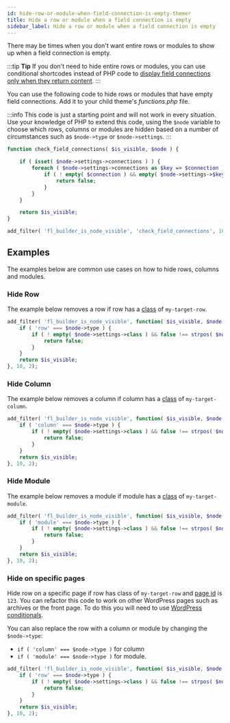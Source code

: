 ```yaml
---
id: hide-row-or-module-when-field-connection-is-empty-themer
title: Hide a row or module when a field connection is empty
sidebar_label: Hide a row or module when a field connection is empty
---
```


There may be times when you don't want entire rows or modules to show up when a field connection is empty.

:::tip **Tip**
If you don't need to hide entire rows or modules, you can use conditional shortcodes instead of PHP code to [display field connections only when they return content](/beaver-themer/field-connections/conditional-shortcodes-for-field-connections-overview-themer.md).
:::

You can use the following code to hide rows or modules that have empty field connections. Add it to your child theme's _functions.php_ file.

:::info
This code is just a starting point and will not work in every situation. Use your knowledge of PHP to extend this code, using the `$node` variable to choose which rows, columns or modules are hidden based on a number of circumstances such as `$node->type` or `$node->settings`.
:::

```php
function check_field_connections( $is_visible, $node ) {

	if ( isset( $node->settings->connections ) ) {
		foreach ( $node->settings->connections as $key => $connection ) {
			if ( ! empty( $connection ) && empty( $node->settings->$key ) ) {
				return false;
			}
		}
	}

	return $is_visible;
}

add_filter( 'fl_builder_is_node_visible', 'check_field_connections', 10, 2 );
```

## Examples

The examples below are common use cases on how to hide rows, columns and modules.

### Hide Row

The example below removes a row if row has a [class](/beaver-builder/advanced-builder-techniques/add-a-css-id-or-class-name-to-a-module.md/#about-the-class-selector) of `my-target-row`.

```php
add_filter( 'fl_builder_is_node_visible', function( $is_visible, $node ) {
	if ( 'row' === $node->type ) {
		if ( ! empty( $node->settings->class ) && false !== strpos( $node->settings->class, 'my-target-row' ) ) {
			return false;
		}
	}
	return $is_visible;
}, 10, 2);
```

### Hide Column

The example below removes a column if column has a [class](/beaver-builder/advanced-builder-techniques/add-a-css-id-or-class-name-to-a-module.md/#about-the-class-selector) of `my-target-column`.

```php
add_filter( 'fl_builder_is_node_visible', function( $is_visible, $node ) {
	if ( 'column' === $node->type ) {
		if ( ! empty( $node->settings->class ) && false !== strpos( $node->settings->class, 'my-target-column' ) ) {
			return false;
		}
	}
	return $is_visible;
}, 10, 2);
```

### Hide Module

The example below removes a module if module has a [class](/beaver-builder/advanced-builder-techniques/add-a-css-id-or-class-name-to-a-module.md/#about-the-class-selector) of `my-target-module`.

```php
add_filter( 'fl_builder_is_node_visible', function( $is_visible, $node ) {
	if ( 'module' === $node->type ) {
		if ( ! empty( $node->settings->class ) && false !== strpos( $node->settings->class, 'my-target-module' ) ) {
			return false;
		}
	}
	return $is_visible;
}, 10, 2);
```

### Hide on specific pages

Hide row on a specific page if row has class of `my-target-row` and [page id](/beaver-builder/advanced-builder-techniques/shortcodes/get-the-slug-or-id-for-a-shortcode.md) is `123`. You can refactor this code to work on other WordPress pages such as archives or the front page. To do this you will need to use [WordPress conditionals](https://developer.wordpress.org/themes/basics/conditional-tags/).

You can also replace the row with a column or module by changing the `$node->type`:
* `if ( 'column' === $node->type )` for column
* `if ( 'module' === $node->type )` for module.

```php
add_filter( 'fl_builder_is_node_visible', function( $is_visible, $node ) {
	if ( 'row' === $node->type ) {
		if ( ! empty( $node->settings->class ) && false !== strpos( $node->settings->class, 'my-target-row' ) && is_page( 123 ) ) {
			return false;
		}
	}
	return $is_visible;
}, 10, 2);
```

